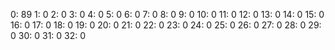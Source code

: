 0:	89
1:	0
2:	0
3:	0
4:	0
5:	0
6:	0
7:	0
8:	0
9:	0
10:	0
11:	0
12:	0
13:	0
14:	0
15:	0
16:	0
17:	0
18:	0
19:	0
20:	0
21:	0
22:	0
23:	0
24:	0
25:	0
26:	0
27:	0
28:	0
29:	0
30:	0
31:	0
32:	0
